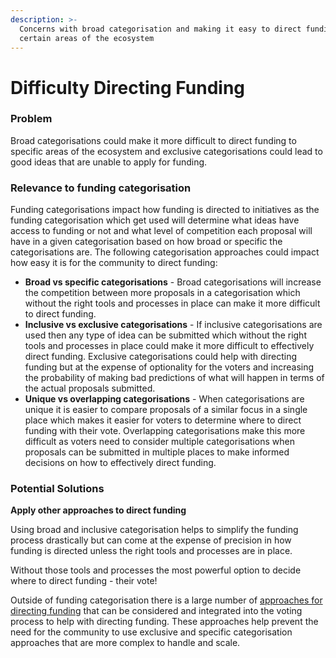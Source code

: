 ```yaml
---
description: >-
  Concerns with broad categorisation and making it easy to direct funding to
  certain areas of the ecosystem
---
```


# Difficulty Directing Funding

### Problem

Broad categorisations could make it more difficult to direct funding to specific areas of the ecosystem and exclusive categorisations could lead to good ideas that are unable to apply for funding.



### **Relevance to funding categorisation**

Funding categorisations impact how funding is directed to initiatives as the funding categorisation which get used will determine what ideas have access to funding or not and what level of competition each proposal will have in a given categorisation based on how broad or specific the categorisations are. The following categorisation approaches could impact how easy it is for the community to direct funding:

* **Broad vs specific categorisations** - Broad categorisations will increase the competition between more proposals in a categorisation which without the right tools and processes in place can make it more difficult to direct funding.
* **Inclusive vs exclusive categorisations** - If inclusive categorisations are used then any type of idea can be submitted which without the right tools and processes in place could make it more difficult to effectively direct funding. Exclusive categorisations could help with directing funding but at the expense of optionality for the voters and increasing the probability of making bad predictions of what will happen in terms of the actual proposals submitted.
* **Unique vs overlapping categorisations** - When categorisations are unique it is easier to compare proposals of a similar focus in a single place which makes it easier for voters to determine where to direct funding with their vote. Overlapping categorisations make this more difficult as voters need to consider multiple categorisations when proposals can be submitted in multiple places to make informed decisions on how to effectively direct funding.



### Potential Solutions



**Apply other approaches to direct funding**

Using broad and inclusive categorisation helps to simplify the funding process drastically but can come at the expense of precision in how funding is directed unless the right tools and processes are in place.&#x20;

Without those tools and processes the most powerful option to decide where to direct funding - their vote!

Outside of funding categorisation there is a large number of [approaches for directing funding](../../categorisation-analysis/approaches-for-directing-funding.md) that can be considered and integrated into the voting process to help with directing funding. These approaches help prevent the need for the community to use exclusive and specific categorisation approaches that are more complex to handle and scale.&#x20;
